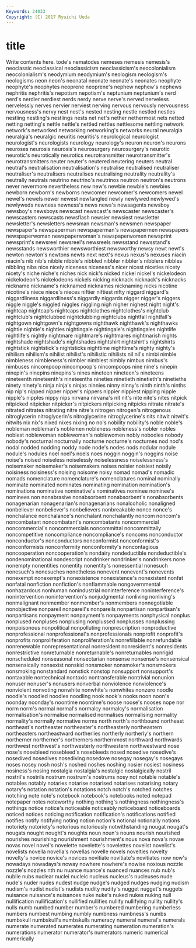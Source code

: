 ```yaml
---
Keywords: 24033 
Copyright: (C) 2017 Ryuichi Ueda
---
```


# title

Write contents here.
tode's nematodes nemeses nemesis nemesis's neoclassic neoclassical neoclassicism
neoclassicism's neocolonialism neocolonialism's neodymium neodymium's neologism neologism's neologisms neon neon's
neonatal neonate neonate's neonates neophyte neophyte's neophytes neoprene neoprene's nephew
nephew's nephews nephritis nephritis's nepotism nepotism's neptunium neptunium's nerd nerd's
nerdier nerdiest nerds nerdy nerve nerve's nerved nerveless nervelessly nerves
nervier nerviest nerving nervous nervously nervousness nervousness's nervy nest nest's
nested nesting nestle nestled nestles nestling nestling's nestlings nests net
net's nether nethermost nets netted netting netting's nettle nettle's nettled
nettles nettlesome nettling network network's networked networking networking's networks neural
neuralgia neuralgia's neuralgic neuritis neuritis's neurological neurologist neurologist's neurologists neurology
neurology's neuron neuron's neurons neuroses neurosis neurosis's neurosurgery neurosurgery's neurotic
neurotic's neurotically neurotics neurotransmitter neurotransmitter's neurotransmitters neuter neuter's neutered neutering
neuters neutral neutral's neutralisation neutralisation's neutralise neutralised neutraliser neutraliser's neutralisers
neutralises neutralising neutrality neutrality's neutrally neutrals neutrino neutrino's neutrinos neutron
neutron's neutrons never nevermore nevertheless new new's newbie newbie's newbies
newborn newborn's newborns newcomer newcomer's newcomers newel newel's newels newer
newest newfangled newly newlywed newlywed's newlyweds newness newness's news news's
newsagents newsboy newsboy's newsboys newscast newscast's newscaster newscaster's newscasters newscasts
newsflash newsier newsiest newsletter newsletter's newsletters newsman newsman's newsmen newspaper
newspaper's newspaperman newspaperman's newspapermen newspapers newspaperwoman newspaperwoman's newspaperwomen newsprint newsprint's
newsreel newsreel's newsreels newsstand newsstand's newsstands newsworthier newsworthiest newsworthy newsy
newt newt's newton newton's newtons newts next next's nexus nexus's
nexuses niacin niacin's nib nib's nibble nibble's nibbled nibbler nibbler's
nibblers nibbles nibbling nibs nice nicely niceness niceness's nicer nicest
niceties nicety nicety's niche niche's niches nick nick's nicked nickel
nickel's nickelodeon nickelodeon's nickelodeons nickels nicking nicknack nicknack's nicknacks nickname
nickname's nicknamed nicknames nicknaming nicks nicotine nicotine's niece niece's nieces
niftier niftiest nifty niggard niggard's niggardliness niggardliness's niggardly niggards nigger
nigger's niggers niggle niggle's niggled niggles niggling nigh nigher nighest
night night's nightcap nightcap's nightcaps nightclothes nightclothes's nightclub nightclub's nightclubbed
nightclubbing nightclubs nightfall nightfall's nightgown nightgown's nightgowns nighthawk nighthawk's nighthawks
nightie nightie's nighties nightingale nightingale's nightingales nightlife nightlife's nightly nightmare
nightmare's nightmares nightmarish nights nightshade nightshade's nightshades nightshirt nightshirt's nightshirts
nightstick nightstick's nightsticks nighttime nighttime's nighty nighty's nihilism nihilism's nihilist
nihilist's nihilistic nihilists nil nil's nimbi nimble nimbleness nimbleness's nimbler
nimblest nimbly nimbus nimbus's nimbuses nincompoop nincompoop's nincompoops nine nine's
ninepin ninepin's ninepins ninepins's nines nineteen nineteen's nineteens nineteenth nineteenth's
nineteenths nineties ninetieth ninetieth's ninetieths ninety ninety's ninja ninja's ninjas
ninnies ninny ninny's ninth ninth's ninths nip nip's nipped nipper
nipper's nippers nippier nippiest nipping nipple nipple's nipples nippy nips
nirvana nirvana's nit nit's nite nite's nites nitpick nitpicked nitpicker
nitpicker's nitpickers nitpicking nitpicks nitrate nitrate's nitrated nitrates nitrating nitre
nitre's nitrogen nitrogen's nitrogenous nitroglycerin nitroglycerin's nitroglycerine nitroglycerine's nits nitwit
nitwit's nitwits nix nix's nixed nixes nixing no no's nobility
nobility's noble noble's nobleman nobleman's noblemen nobleness nobleness's nobler nobles
noblest noblewoman noblewoman's noblewomen nobly nobodies nobody nobody's nocturnal nocturnally
nocturne nocturne's nocturnes nod nod's nodal nodded nodding noddy node
node's nodes nods nodular nodule nodule's nodules noel noel's noels
noes noggin noggin's noggins noise noise's noised noiseless noiselessly noiselessness
noiselessness's noisemaker noisemaker's noisemakers noises noisier noisiest noisily noisiness noisiness's
noising noisome noisy nomad nomad's nomadic nomads nomenclature nomenclature's nomenclatures
nominal nominally nominate nominated nominates nominating nomination nomination's nominations nominative
nominative's nominatives nominee nominee's nominees non nonabrasive nonabsorbent nonabsorbent's nonabsorbents
nonagenarian nonagenarian's nonagenarians nonalcoholic nonaligned nonbeliever nonbeliever's nonbelievers nonbreakable nonce
nonce's nonchalance nonchalance's nonchalant nonchalantly noncom noncom's noncombatant noncombatant's noncombatants
noncommercial noncommercial's noncommercials noncommittal noncommittally noncompetitive noncompliance noncompliance's noncoms nonconductor
nonconductor's nonconductors nonconformist nonconformist's nonconformists nonconformity nonconformity's noncontagious noncooperation noncooperation's
nondairy nondeductible nondeductible's nondenominational nondescript nondrinker nondrinker's nondrinkers none nonempty
nonentities nonentity nonentity's nonessential nonesuch nonesuch's nonesuches nonetheless nonevent nonevent's
nonevents nonexempt nonexempt's nonexistence nonexistence's nonexistent nonfat nonfatal nonfiction nonfiction's
nonflammable nongovernmental nonhazardous nonhuman nonindustrial noninterference noninterference's nonintervention nonintervention's nonjudgmental
nonliving nonliving's nonmalignant nonmember nonmember's nonmembers nonnegotiable nonobjective nonpareil nonpareil's
nonpareils nonpartisan nonpartisan's nonpartisans nonpayment nonpayment's nonpayments nonphysical nonplus nonplused
nonpluses nonplusing nonplussed nonplusses nonplussing nonpoisonous nonpolitical nonpolluting nonprescription nonproductive
nonprofessional nonprofessional's nonprofessionals nonprofit nonprofit's nonprofits nonproliferation nonproliferation's nonrefillable nonrefundable
nonrenewable nonrepresentational nonresident nonresident's nonresidents nonrestrictive nonreturnable nonreturnable's nonreturnables nonrigid
nonscheduled nonseasonal nonsectarian nonsense nonsense's nonsensical nonsensically nonsexist nonskid nonsmoker
nonsmoker's nonsmokers nonsmoking nonstandard nonstick nonstop nonsupport nonsupport's nontaxable nontechnical
nontoxic nontransferable nontrivial nonunion nonuser nonuser's nonusers nonverbal nonviolence nonviolence's
nonviolent nonvoting nonwhite nonwhite's nonwhites nonzero noodle noodle's noodled noodles
noodling nook nook's nooks noon noon's noonday noonday's noontime noontime's
noose noose's nooses nope nor norm norm's normal normal's normalcy
normalcy's normalisation normalisation's normalise normalised normalises normalising normality normality's normally
normative norms north north's northbound northeast northeast's northeaster northeaster's northeasterly
northeastern northeasters northeastward northerlies northerly northerly's northern northerner northerner's northerners
northernmost northward northwards northwest northwest's northwesterly northwestern northwestward nose nose's
nosebleed nosebleed's nosebleeds nosed nosedive nosedive's nosedived nosedives nosediving nosedove
nosegay nosegay's nosegays noses nosey nosh nosh's noshed noshes noshing
nosier nosiest nosiness nosiness's nosing nostalgia nostalgia's nostalgic nostalgically nostril
nostril's nostrils nostrum nostrum's nostrums nosy not notable notable's notables
notably notaries notarise notarised notarises notarising notary notary's notation notation's
notations notch notch's notched notches notching note note's notebook notebook's
notebooks noted notepad notepaper notes noteworthy nothing nothing's nothingness nothingness's
nothings notice notice's noticeable noticeably noticeboard noticeboards noticed notices noticing
notification notification's notifications notified notifies notify notifying noting notion notion's
notional notionally notions notoriety notoriety's notorious notoriously notwithstanding nougat nougat's
nougats nought nought's noughts noun noun's nouns nourish nourished nourishes
nourishing nourishment nourishment's nous nova nova's novae novas novel novel's
novelette novelette's novelettes novelist novelist's novelists novella novella's novellas novelle
novels novelties novelty novelty's novice novice's novices novitiate novitiate's novitiates
now now's nowadays nowadays's noway nowhere nowhere's nowise noxious nozzle
nozzle's nozzles nth nu nuance nuance's nuanced nuances nub nub's
nubile nubs nuclear nuclei nucleic nucleus nucleus's nucleuses nude nude's
nuder nudes nudest nudge nudge's nudged nudges nudging nudism nudism's
nudist nudist's nudists nudity nudity's nugget nugget's nuggets nuisance nuisance's
nuisances nuke nuke's nuked nukes nuking null nullification nullification's nullified
nullifies nullify nullifying nullity nullity's nulls numb numbed number number's
numbered numbering numberless numbers numbest numbing numbly numbness numbness's numbs
numbskull numbskull's numbskulls numeracy numeral numeral's numerals numerate numerated numerates
numerating numeration numeration's numerations numerator numerator's numerators numeric numerical numerically
